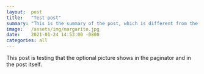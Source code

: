 ```yaml
---
layout:  post
title:   "Test post"
summary: "This is the summary of the post, which is different from the post body."
image:   /assets/img/margarito.jpg
date:    2021-01-24 14:53:00 -0800
categories: all
---
```


This post is testing that the optional picture shows in the paginator and in the post itself.